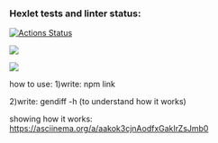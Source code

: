 ### Hexlet tests and linter status:
[![Actions Status](https://github.com/billiboba1/frontend-project-lvl2/workflows/hexlet-check/badge.svg)](https://github.com/billiboba1/frontend-project-lvl2/actions)

<a href="https://codeclimate.com/github/billiboba1/frontend-project-lvl2/maintainability"><img src="https://api.codeclimate.com/v1/badges/2b9cbf542d024a83c530/maintainability" /></a>

<a href="https://codeclimate.com/github/billiboba1/frontend-project-lvl2/test_coverage"><img src="https://api.codeclimate.com/v1/badges/2b9cbf542d024a83c530/test_coverage" /></a>

how to use:
1)write: npm link

2)write: gendiff -h (to understand how it works)

showing how it works: https://asciinema.org/a/aakok3cjnAodfxGakIrZsJmb0
